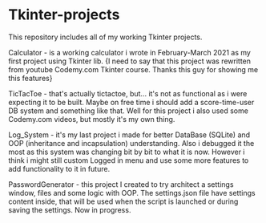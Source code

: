 # Tkinter-projects
This repository includes all of my working Tkinter projects.

Calculator - is a working calculator i wrote in February-March 2021 as my first project using Tkinter lib.
{I need to say that this project was rewritten from youtube Codemy.com Tkinter course. Thanks this guy for showing me this features}

TicTacToe - that's actually tictactoe, but... it's not as functional as i were expecting it to be built. Maybe on free time i should add
a score-time-user DB system and something like that. Well for this project i also used some Codemy.com videos, but mostly it's my own thing.

Log_System - it's my last project i made for better DataBase (SQLite) and OOP (inheritance and incapsulation) understanding. Also i debugged it
the most as this system was changing bit by bit to what it is now. However i think i might still custom Logged in menu and use some more
features to add functionality to it in future.

PasswordGenerator - this project I created to try architect a settings window, files and some logic with OOP. The settings.json file have settings content inside, that will be used when the script is launched or during saving the settings. Now in progress.
